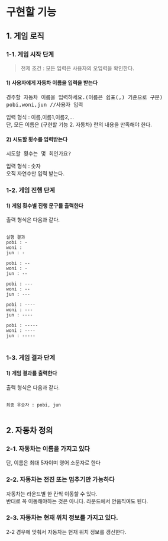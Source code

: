 # 구현할 기능
## 1. 게임 로직
### 1-1. 게임 시작 단계
> 전제 조건 : 모든 입력은 사용자의 오입력을 확인한다.

#### 1) 사용자에게 자동차 이름을 입력을 받는다  
<pre>
경주할 자동차 이름을 입력하세요.(이름은 쉼표(,) 기준으로 구분)
pobi,woni,jun //사용자 입력
</pre>
입력 형식 : 이름,이름1,이름2,...  
단, 모든 이름은 {구현할 기능 2. 자동차} 란의 내용을 만족해야 한다.

#### 2) 시도할 횟수를 입력받는다
<pre>
시도할 횟수는 몇 회인가요?
</pre>
입력 형식 : 숫자  
오직 자연수만 입력 받는다.

### 1-2. 게임 진행 단계

#### 1) 게임 횟수별 진행 문구를 출력한다
출력 형식은 다음과 같다.
<pre>
<code>
실행 결과
pobi : -
woni : 
jun : -

pobi : --
woni : -
jun : --

pobi : ---
woni : --
jun : ---

pobi : ----
woni : ---
jun : ----

pobi : -----
woni : ----
jun : -----
</code>
</pre>

### 1-3. 게임 결과 단계

#### 1) 게임 결과를 출력한다
출력 형식은 다음과 같다.
<pre>
<code>
최종 우승자 : pobi, jun
</code>
</pre>

## 2. 자동차 정의
### 2-1. 자동차는 이름을 가지고 있다
단, 이름은 최대 5자이며 영어 소문자로 한다
### 2-2. 자동차는 전진 또는 멈추기만 가능하다
자동차는 라운드별 한 칸씩 이동할 수 있다.  
반대로 꼭 이동해야하는 것은 아니다. 라운드에서 안움직여도 된다.
### 2-3. 자동차는 현재 위치 정보를 가지고 있다.
2-2 경우에 맞춰서 자동차는 현재 위치 정보를 갱신한다.
